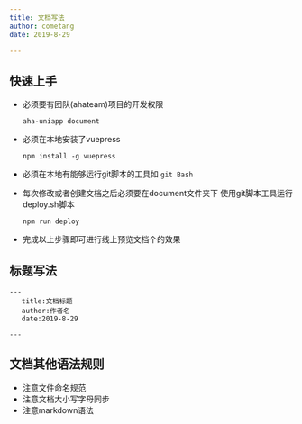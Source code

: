 ```yaml
---
title: 文档写法
author: cometang
date: 2019-8-29

---
```


## 快速上手

- 必须要有团队(ahateam)项目的开发权限

	```
	aha-uniapp document 
	```
	
- 必须在本地安装了vuepress
	```
	npm install -g vuepress
	```

- 必须在本地有能够运行git脚本的工具如
	``` git Bash ```

- 每次修改或者创建文档之后必须要在document文件夹下 使用git脚本工具运行deploy.sh脚本
	```
	npm run deploy
	```

- 完成以上步骤即可进行线上预览文档个的效果


## 标题写法
 ```
 ---
	title:文档标题
	author:作者名
	date:2019-8-29
	
 ---
 ```
 

 ## 文档其他语法规则
 - 注意文件命名规范
 - 注意文档大小写字母同步
 - 注意markdown语法
 
 